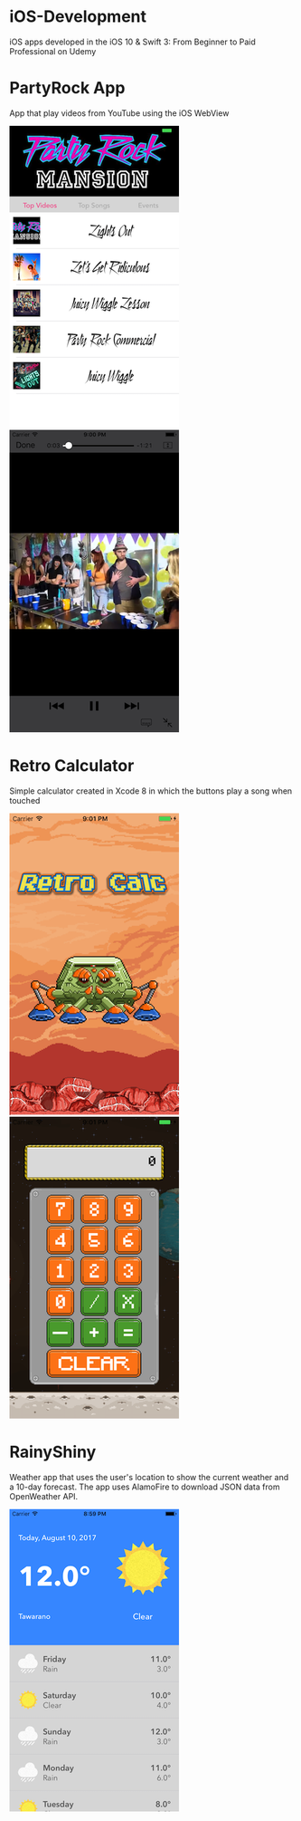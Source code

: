 # iOS-Development
iOS apps developed in the iOS 10 &amp; Swift 3: From Beginner to Paid Professional on Udemy

# PartyRock App
App that play videos from YouTube using the iOS WebView

![Alt text](/PartyRockApp/Screenshots/MainScreen.png?raw=true)
![Alt text](/PartyRockApp/Screenshots/PlayVideo.png?raw=true)

# Retro Calculator
Simple calculator created in Xcode 8 in which the buttons play a song when touched

![Alt text](/RetroCalculator/Screenshots/HomeScreen.png?raw=true)
![Alt text](/RetroCalculator/Screenshots/MainScreen.png?raw=true)

# RainyShiny
Weather app that uses the user's location to show the current weather and a 10-day forecast. The app uses AlamoFire to download JSON data from OpenWeather API.

![Alt text](/RainyShiny/Screenshots/MainScreen.png?raw=true)
